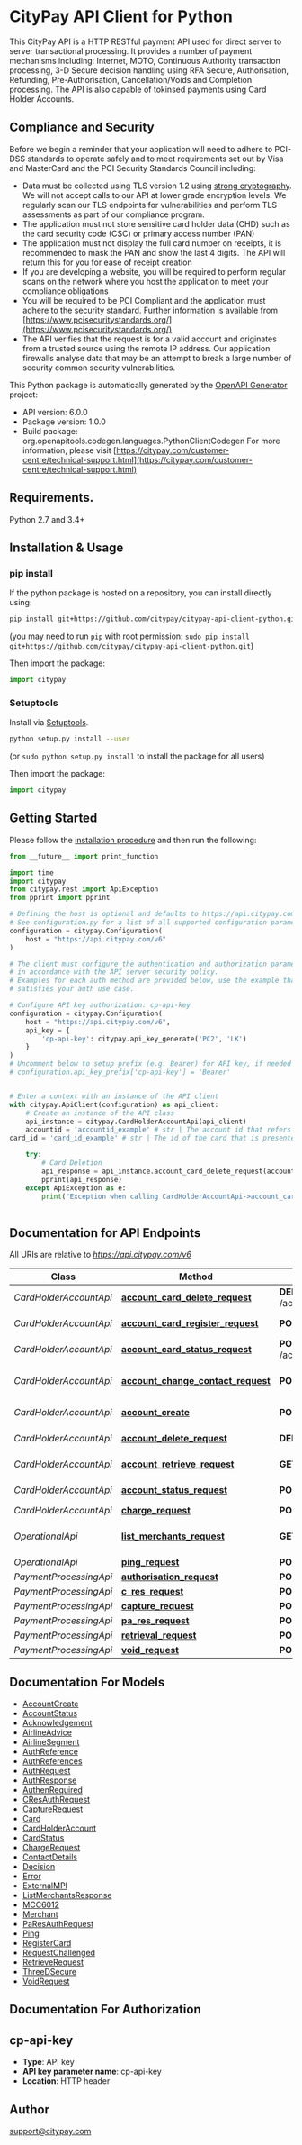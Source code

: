 # CityPay API Client for Python

This CityPay API is a HTTP RESTful payment API used for direct server to server transactional processing. It
provides a number of payment mechanisms including: Internet, MOTO, Continuous Authority transaction processing,
3-D Secure decision handling using RFA Secure, Authorisation, Refunding, Pre-Authorisation, Cancellation/Voids and
Completion processing. The API is also capable of tokinsed payments using Card Holder Accounts.

## Compliance and Security
<aside class=\"notice\">
  Before we begin a reminder that your application will need to adhere to PCI-DSS standards to operate safely
  and to meet requirements set out by Visa and MasterCard and the PCI Security Standards Council including:
</aside>

* Data must be collected using TLS version 1.2 using [strong cryptography](#enabled-tls-ciphers). We will not accept calls to our API at
  lower grade encryption levels. We regularly scan our TLS endpoints for vulnerabilities and perform TLS assessments
  as part of our compliance program.
* The application must not store sensitive card holder data (CHD) such as the card security code (CSC) or
  primary access number (PAN)
* The application must not display the full card number on receipts, it is recommended to mask the PAN
  and show the last 4 digits. The API will return this for you for ease of receipt creation
* If you are developing a website, you will be required to perform regular scans on the network where you host the
  application to meet your compliance obligations
* You will be required to be PCI Compliant and the application must adhere to the security standard. Further information
  is available from [https://www.pcisecuritystandards.org/](https://www.pcisecuritystandards.org/)
* The API verifies that the request is for a valid account and originates from a trusted source using the remote IP
  address. Our application firewalls analyse data that may be an attempt to break a large number of security common
  security vulnerabilities.


This Python package is automatically generated by the [OpenAPI Generator](https://openapi-generator.tech) project:

- API version: 6.0.0
- Package version: 1.0.0
- Build package: org.openapitools.codegen.languages.PythonClientCodegen
For more information, please visit [https://citypay.com/customer-centre/technical-support.html](https://citypay.com/customer-centre/technical-support.html)

## Requirements.

Python 2.7 and 3.4+

## Installation & Usage
### pip install

If the python package is hosted on a repository, you can install directly using:

```sh
pip install git+https://github.com/citypay/citypay-api-client-python.git
```
(you may need to run `pip` with root permission: `sudo pip install git+https://github.com/citypay/citypay-api-client-python.git`)

Then import the package:
```python
import citypay
```

### Setuptools

Install via [Setuptools](http://pypi.python.org/pypi/setuptools).

```sh
python setup.py install --user
```
(or `sudo python setup.py install` to install the package for all users)

Then import the package:
```python
import citypay
```

## Getting Started

Please follow the [installation procedure](#installation--usage) and then run the following:

```python
from __future__ import print_function

import time
import citypay
from citypay.rest import ApiException
from pprint import pprint

# Defining the host is optional and defaults to https://api.citypay.com/v6
# See configuration.py for a list of all supported configuration parameters.
configuration = citypay.Configuration(
    host = "https://api.citypay.com/v6"
)

# The client must configure the authentication and authorization parameters
# in accordance with the API server security policy.
# Examples for each auth method are provided below, use the example that
# satisfies your auth use case.

# Configure API key authorization: cp-api-key
configuration = citypay.Configuration(
    host = "https://api.citypay.com/v6",
    api_key = {
        'cp-api-key': citypay.api_key_generate('PC2', 'LK')
    }
)
# Uncomment below to setup prefix (e.g. Bearer) for API key, if needed
# configuration.api_key_prefix['cp-api-key'] = 'Bearer'


# Enter a context with an instance of the API client
with citypay.ApiClient(configuration) as api_client:
    # Create an instance of the API class
    api_instance = citypay.CardHolderAccountApi(api_client)
    accountid = 'accountid_example' # str | The account id that refers to the customer's account no. This value will have been provided when setting up the card holder account.
card_id = 'card_id_example' # str | The id of the card that is presented by a call to retrieve a card holder account.

    try:
        # Card Deletion
        api_response = api_instance.account_card_delete_request(accountid, card_id)
        pprint(api_response)
    except ApiException as e:
        print("Exception when calling CardHolderAccountApi->account_card_delete_request: %s\n" % e)
    
```

## Documentation for API Endpoints

All URIs are relative to *https://api.citypay.com/v6*

Class | Method | HTTP request | Description
------------ | ------------- | ------------- | -------------
*CardHolderAccountApi* | [**account_card_delete_request**](docs/CardHolderAccountApi.md#account_card_delete_request) | **DELETE** /account/{accountid}/card/{cardId} | Card Deletion
*CardHolderAccountApi* | [**account_card_register_request**](docs/CardHolderAccountApi.md#account_card_register_request) | **POST** /account/{accountid}/register | Card Registration
*CardHolderAccountApi* | [**account_card_status_request**](docs/CardHolderAccountApi.md#account_card_status_request) | **POST** /account/{accountid}/card/{cardId}/status | Card Status
*CardHolderAccountApi* | [**account_change_contact_request**](docs/CardHolderAccountApi.md#account_change_contact_request) | **POST** /account/{accountid}/contact | Contact Details Update
*CardHolderAccountApi* | [**account_create**](docs/CardHolderAccountApi.md#account_create) | **POST** /account/create | Account Create
*CardHolderAccountApi* | [**account_delete_request**](docs/CardHolderAccountApi.md#account_delete_request) | **DELETE** /account/{accountid} | Account Deletion
*CardHolderAccountApi* | [**account_retrieve_request**](docs/CardHolderAccountApi.md#account_retrieve_request) | **GET** /account/{accountid} | Account Retrieval
*CardHolderAccountApi* | [**account_status_request**](docs/CardHolderAccountApi.md#account_status_request) | **POST** /account/{accountid}/status | Account Status
*CardHolderAccountApi* | [**charge_request**](docs/CardHolderAccountApi.md#charge_request) | **POST** /charge | Charge
*OperationalApi* | [**list_merchants_request**](docs/OperationalApi.md#list_merchants_request) | **GET** /merchants/{clientid} | List Merchants Request
*OperationalApi* | [**ping_request**](docs/OperationalApi.md#ping_request) | **POST** /ping | Ping Request
*PaymentProcessingApi* | [**authorisation_request**](docs/PaymentProcessingApi.md#authorisation_request) | **POST** /authorise | Authorisation
*PaymentProcessingApi* | [**c_res_request**](docs/PaymentProcessingApi.md#c_res_request) | **POST** /cres | CRes
*PaymentProcessingApi* | [**capture_request**](docs/PaymentProcessingApi.md#capture_request) | **POST** /capture | Capture
*PaymentProcessingApi* | [**pa_res_request**](docs/PaymentProcessingApi.md#pa_res_request) | **POST** /pares | PaRes
*PaymentProcessingApi* | [**retrieval_request**](docs/PaymentProcessingApi.md#retrieval_request) | **POST** /retrieve | Retrieval
*PaymentProcessingApi* | [**void_request**](docs/PaymentProcessingApi.md#void_request) | **POST** /void | Void


## Documentation For Models

 - [AccountCreate](docs/AccountCreate.md)
 - [AccountStatus](docs/AccountStatus.md)
 - [Acknowledgement](docs/Acknowledgement.md)
 - [AirlineAdvice](docs/AirlineAdvice.md)
 - [AirlineSegment](docs/AirlineSegment.md)
 - [AuthReference](docs/AuthReference.md)
 - [AuthReferences](docs/AuthReferences.md)
 - [AuthRequest](docs/AuthRequest.md)
 - [AuthResponse](docs/AuthResponse.md)
 - [AuthenRequired](docs/AuthenRequired.md)
 - [CResAuthRequest](docs/CResAuthRequest.md)
 - [CaptureRequest](docs/CaptureRequest.md)
 - [Card](docs/Card.md)
 - [CardHolderAccount](docs/CardHolderAccount.md)
 - [CardStatus](docs/CardStatus.md)
 - [ChargeRequest](docs/ChargeRequest.md)
 - [ContactDetails](docs/ContactDetails.md)
 - [Decision](docs/Decision.md)
 - [Error](docs/Error.md)
 - [ExternalMPI](docs/ExternalMPI.md)
 - [ListMerchantsResponse](docs/ListMerchantsResponse.md)
 - [MCC6012](docs/MCC6012.md)
 - [Merchant](docs/Merchant.md)
 - [PaResAuthRequest](docs/PaResAuthRequest.md)
 - [Ping](docs/Ping.md)
 - [RegisterCard](docs/RegisterCard.md)
 - [RequestChallenged](docs/RequestChallenged.md)
 - [RetrieveRequest](docs/RetrieveRequest.md)
 - [ThreeDSecure](docs/ThreeDSecure.md)
 - [VoidRequest](docs/VoidRequest.md)


## Documentation For Authorization


## cp-api-key

- **Type**: API key
- **API key parameter name**: cp-api-key
- **Location**: HTTP header


## Author

support@citypay.com


